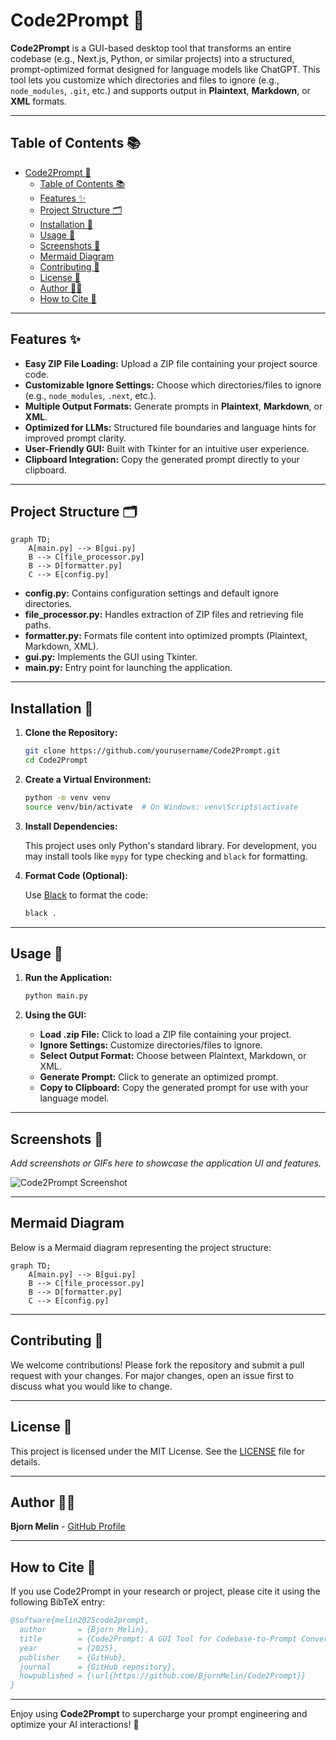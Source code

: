 # Code2Prompt 🚀

**Code2Prompt** is a GUI-based desktop tool that transforms an entire codebase (e.g., Next.js, Python, or similar projects) into a structured, prompt-optimized format designed for language models like ChatGPT. This tool lets you customize which directories and files to ignore (e.g., `node_modules`, `.git`, etc.) and supports output in **Plaintext**, **Markdown**, or **XML** formats.

---

## Table of Contents 📚

- [Code2Prompt 🚀](#code2prompt-)
  - [Table of Contents 📚](#table-of-contents-)
  - [Features ✨](#features-)
  - [Project Structure 🗂️](#project-structure-️)
  - [Installation 🔧](#installation-)
  - [Usage 🚀](#usage-)
  - [Screenshots 📸](#screenshots-)
  - [Mermaid Diagram](#mermaid-diagram)
  - [Contributing 🤝](#contributing-)
  - [License 📄](#license-)
  - [Author 👨‍💻](#author-)
  - [How to Cite 📝](#how-to-cite-)

---

## Features ✨

- **Easy ZIP File Loading:** Upload a ZIP file containing your project source code.
- **Customizable Ignore Settings:** Choose which directories/files to ignore (e.g., `node_modules`, `.next`, etc.).
- **Multiple Output Formats:** Generate prompts in **Plaintext**, **Markdown**, or **XML**.
- **Optimized for LLMs:** Structured file boundaries and language hints for improved prompt clarity.
- **User-Friendly GUI:** Built with Tkinter for an intuitive user experience.
- **Clipboard Integration:** Copy the generated prompt directly to your clipboard.

---

## Project Structure 🗂️

```mermaid
graph TD;
    A[main.py] --> B[gui.py]
    B --> C[file_processor.py]
    B --> D[formatter.py]
    C --> E[config.py]
```

- **config.py:** Contains configuration settings and default ignore directories.
- **file_processor.py:** Handles extraction of ZIP files and retrieving file paths.
- **formatter.py:** Formats file content into optimized prompts (Plaintext, Markdown, XML).
- **gui.py:** Implements the GUI using Tkinter.
- **main.py:** Entry point for launching the application.

---

## Installation 🔧

1. **Clone the Repository:**

   ```bash
   git clone https://github.com/yourusername/Code2Prompt.git
   cd Code2Prompt
   ```

2. **Create a Virtual Environment:**

   ```bash
   python -m venv venv
   source venv/bin/activate  # On Windows: venv\Scripts\activate
   ```

3. **Install Dependencies:**

   This project uses only Python's standard library. For development, you may install tools like `mypy` for type checking and `black` for formatting.

4. **Format Code (Optional):**

   Use [Black](https://black.readthedocs.io/) to format the code:

   ```bash
   black .
   ```

---

## Usage 🚀

1. **Run the Application:**

   ```bash
   python main.py
   ```

2. **Using the GUI:**
   - **Load .zip File:** Click to load a ZIP file containing your project.
   - **Ignore Settings:** Customize directories/files to ignore.
   - **Select Output Format:** Choose between Plaintext, Markdown, or XML.
   - **Generate Prompt:** Click to generate an optimized prompt.
   - **Copy to Clipboard:** Copy the generated prompt for use with your language model.

---

## Screenshots 📸

_Add screenshots or GIFs here to showcase the application UI and features._

![Code2Prompt Screenshot](https://via.placeholder.com/800x400?text=Code2Prompt+GUI)

---

## Mermaid Diagram

Below is a Mermaid diagram representing the project structure:

```mermaid
graph TD;
    A[main.py] --> B[gui.py]
    B --> C[file_processor.py]
    B --> D[formatter.py]
    C --> E[config.py]
```

---

## Contributing 🤝

We welcome contributions! Please fork the repository and submit a pull request with your changes. For major changes, open an issue first to discuss what you would like to change.

---

## License 📄

This project is licensed under the MIT License. See the [LICENSE](LICENSE) file for details.

---

## Author 👨‍💻

**Bjorn Melin** - [GitHub Profile](https://github.com/BjornMelin)

---

## How to Cite 📝

If you use Code2Prompt in your research or project, please cite it using the following BibTeX entry:

```bibtex
@software{melin2025code2prompt,
  author       = {Bjorn Melin},
  title        = {Code2Prompt: A GUI Tool for Codebase-to-Prompt Conversion},
  year         = {2025},
  publisher    = {GitHub},
  journal      = {GitHub repository},
  howpublished = {\url{https://github.com/BjornMelin/Code2Prompt}}
}
```

---

Enjoy using **Code2Prompt** to supercharge your prompt engineering and optimize your AI interactions! 🎉
